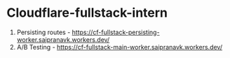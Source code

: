 # Cloudflare-fullstack-intern
1. Persisting routes - https://cf-fullstack-persisting-worker.saipranavk.workers.dev/
2. A/B Testing - https://cf-fullstack-main-worker.saipranavk.workers.dev/

